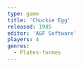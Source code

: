 ```yaml
---
type: game
title: 'Chuckie Egg'
released: 1985
editor: 'A&F Software'
players: 4
genres:
  - Plates-formes
---
```

